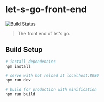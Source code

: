 # let-s-go-front-end
[![Build Status](https://travis-ci.org/NoneGroupTeam/Let-s-go-front-end.svg?branch=master)](https://travis-ci.org/NoneGroupTeam/Let-s-go-front-end)  

> The front end of let's go.

## Build Setup

``` bash
# install dependencies
npm install

# serve with hot reload at localhost:8080
npm run dev

# build for production with minification
npm run build
```
